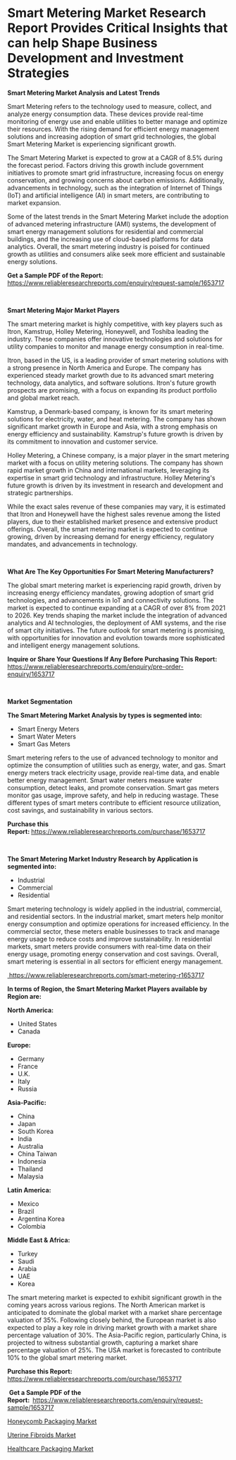 <p><h1>Smart Metering Market Research Report Provides Critical Insights that can help Shape Business Development and Investment Strategies</h1></p><p><strong>Smart Metering Market Analysis and Latest Trends</strong></p>
<p><p>Smart Metering refers to the technology used to measure, collect, and analyze energy consumption data. These devices provide real-time monitoring of energy use and enable utilities to better manage and optimize their resources. With the rising demand for efficient energy management solutions and increasing adoption of smart grid technologies, the global Smart Metering Market is experiencing significant growth.</p><p>The Smart Metering Market is expected to grow at a CAGR of 8.5% during the forecast period. Factors driving this growth include government initiatives to promote smart grid infrastructure, increasing focus on energy conservation, and growing concerns about carbon emissions. Additionally, advancements in technology, such as the integration of Internet of Things (IoT) and artificial intelligence (AI) in smart meters, are contributing to market expansion.</p><p>Some of the latest trends in the Smart Metering Market include the adoption of advanced metering infrastructure (AMI) systems, the development of smart energy management solutions for residential and commercial buildings, and the increasing use of cloud-based platforms for data analytics. Overall, the smart metering industry is poised for continued growth as utilities and consumers alike seek more efficient and sustainable energy solutions.</p></p>
<p><strong>Get a Sample PDF of the Report:&nbsp;</strong> <a href="https://www.reliableresearchreports.com/enquiry/request-sample/1653717">https://www.reliableresearchreports.com/enquiry/request-sample/1653717</a></p>
<p>&nbsp;</p>
<p><strong>Smart Metering Major Market Players</strong></p>
<p><p>The smart metering market is highly competitive, with key players such as Itron, Kamstrup, Holley Metering, Honeywell, and Toshiba leading the industry. These companies offer innovative technologies and solutions for utility companies to monitor and manage energy consumption in real-time.</p><p>Itron, based in the US, is a leading provider of smart metering solutions with a strong presence in North America and Europe. The company has experienced steady market growth due to its advanced smart metering technology, data analytics, and software solutions. Itron's future growth prospects are promising, with a focus on expanding its product portfolio and global market reach.</p><p>Kamstrup, a Denmark-based company, is known for its smart metering solutions for electricity, water, and heat metering. The company has shown significant market growth in Europe and Asia, with a strong emphasis on energy efficiency and sustainability. Kamstrup's future growth is driven by its commitment to innovation and customer service.</p><p>Holley Metering, a Chinese company, is a major player in the smart metering market with a focus on utility metering solutions. The company has shown rapid market growth in China and international markets, leveraging its expertise in smart grid technology and infrastructure. Holley Metering's future growth is driven by its investment in research and development and strategic partnerships.</p><p>While the exact sales revenue of these companies may vary, it is estimated that Itron and Honeywell have the highest sales revenue among the listed players, due to their established market presence and extensive product offerings. Overall, the smart metering market is expected to continue growing, driven by increasing demand for energy efficiency, regulatory mandates, and advancements in technology.</p></p>
<p>&nbsp;</p>
<p><strong>What Are The Key Opportunities For Smart Metering Manufacturers?</strong></p>
<p><p>The global smart metering market is experiencing rapid growth, driven by increasing energy efficiency mandates, growing adoption of smart grid technologies, and advancements in IoT and connectivity solutions. The market is expected to continue expanding at a CAGR of over 8% from 2021 to 2026. Key trends shaping the market include the integration of advanced analytics and AI technologies, the deployment of AMI systems, and the rise of smart city initiatives. The future outlook for smart metering is promising, with opportunities for innovation and evolution towards more sophisticated and intelligent energy management solutions.</p></p>
<p><strong>Inquire or Share Your Questions If Any Before Purchasing This Report:</strong> <a href="https://www.reliableresearchreports.com/enquiry/pre-order-enquiry/1653717">https://www.reliableresearchreports.com/enquiry/pre-order-enquiry/1653717</a></p>
<p>&nbsp;</p>
<p><strong>Market Segmentation</strong></p>
<p><strong>The Smart Metering Market Analysis by types is segmented into:</strong></p>
<p><ul><li>Smart Energy Meters</li><li>Smart Water Meters</li><li>Smart Gas Meters</li></ul></p>
<p><p>Smart metering refers to the use of advanced technology to monitor and optimize the consumption of utilities such as energy, water, and gas. Smart energy meters track electricity usage, provide real-time data, and enable better energy management. Smart water meters measure water consumption, detect leaks, and promote conservation. Smart gas meters monitor gas usage, improve safety, and help in reducing wastage. These different types of smart meters contribute to efficient resource utilization, cost savings, and sustainability in various sectors.</p></p>
<p><strong>Purchase this Report:&nbsp;</strong><a href="https://www.reliableresearchreports.com/purchase/1653717">https://www.reliableresearchreports.com/purchase/1653717</a></p>
<p>&nbsp;</p>
<p><strong>The Smart Metering Market Industry Research by Application is segmented into:</strong></p>
<p><ul><li>Industrial</li><li>Commercial</li><li>Residential</li></ul></p>
<p><p>Smart metering technology is widely applied in the industrial, commercial, and residential sectors. In the industrial market, smart meters help monitor energy consumption and optimize operations for increased efficiency. In the commercial sector, these meters enable businesses to track and manage energy usage to reduce costs and improve sustainability. In residential markets, smart meters provide consumers with real-time data on their energy usage, promoting energy conservation and cost savings. Overall, smart metering is essential in all sectors for efficient energy management.</p></p>
<p><a href="https://www.reliableresearchreports.com/smart-metering-r1653717">&nbsp;https://www.reliableresearchreports.com/smart-metering-r1653717</a></p>
<p><strong>In terms of Region, the Smart Metering Market Players available by Region are:</strong></p>
<p>
    <p> <strong> North America: </strong>
        <ul>
            <li>United States</li>
            <li>Canada</li>
        </ul>
        </p> 
    <p> <strong> Europe: </strong>
        <ul>
            <li>Germany</li>
            <li>France</li>
            <li>U.K.</li>
            <li>Italy</li>
            <li>Russia</li>
        </ul>
        </p> 
    <p> <strong> Asia-Pacific: </strong>
        <ul>
            <li>China</li>
            <li>Japan</li>
            <li>South Korea</li>
            <li>India</li>
            <li>Australia</li>
            <li>China Taiwan</li>
            <li>Indonesia</li>
            <li>Thailand</li>
            <li>Malaysia</li>
        </ul>
        </p> 
    <p> <strong> Latin America: </strong>
        <ul>
            <li>Mexico</li>
            <li>Brazil</li>
            <li>Argentina Korea</li>
            <li>Colombia</li>
        </ul>
        </p> 
    <p> <strong> Middle East & Africa: </strong>
        <ul>
            <li>Turkey</li>
            <li>Saudi</li>
            <li>Arabia</li>
            <li>UAE</li>
            <li>Korea</li>
        </ul>
    </p>
    </p>
<p><p>The smart metering market is expected to exhibit significant growth in the coming years across various regions. The North American market is anticipated to dominate the global market with a market share percentage valuation of 35%. Following closely behind, the European market is also expected to play a key role in driving market growth with a market share percentage valuation of 30%. The Asia-Pacific region, particularly China, is projected to witness substantial growth, capturing a market share percentage valuation of 25%. The USA market is forecasted to contribute 10% to the global smart metering market.</p></p>
<p><strong>Purchase this Report: </strong><a href="https://www.reliableresearchreports.com/purchase/1653717">https://www.reliableresearchreports.com/purchase/1653717</a></p>
<p>&nbsp;<strong>Get a Sample PDF of the Report:&nbsp;&nbsp;</strong><a href="https://www.reliableresearchreports.com/enquiry/request-sample/1653717">https://www.reliableresearchreports.com/enquiry/request-sample/1653717</a></p>
<p><strong></strong></p>
<p><p><a href="https://www.linkedin.com/pulse/honeycomb-packaging-market-analysis-its-cagr-segmentation-mutpe">Honeycomb Packaging Market</a></p><p><a href="https://github.com/susanjprice2023/Market-Research-Report-List-1/blob/main/uterine-fibroids-market.md">Uterine Fibroids Market</a></p><p><a href="https://www.linkedin.com/pulse/healthcare-packaging-market-trends-analysis-forecasted-period-w2bie">Healthcare Packaging Market</a></p></p>